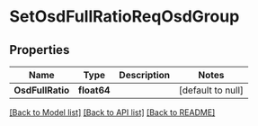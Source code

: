# SetOsdFullRatioReqOsdGroup

## Properties
Name | Type | Description | Notes
------------ | ------------- | ------------- | -------------
**OsdFullRatio** | **float64** |  | [default to null]

[[Back to Model list]](../README.md#documentation-for-models) [[Back to API list]](../README.md#documentation-for-api-endpoints) [[Back to README]](../README.md)


